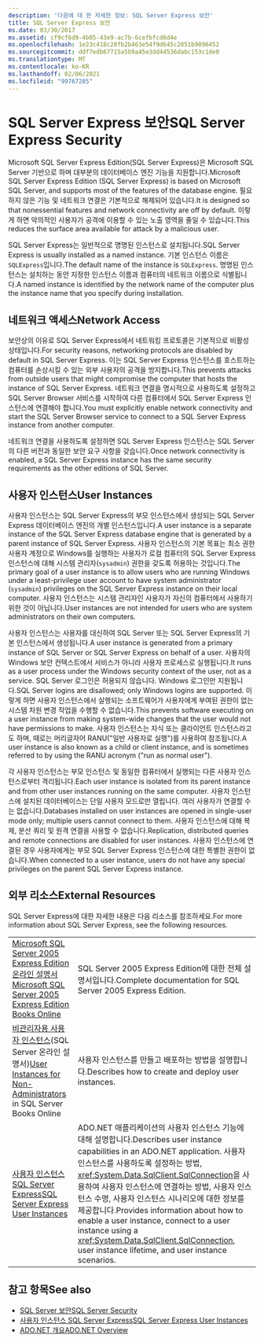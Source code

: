 ```yaml
---
description: '다음에 대 한 자세한 정보: SQL Server Express 보안'
title: SQL Server Express 보안
ms.date: 03/30/2017
ms.assetid: cf9cf6d9-4b05-43e9-ac7b-6cefbfcd6d4e
ms.openlocfilehash: 1e23c418c28fb2b463e54f9d645c2851b9896452
ms.sourcegitcommit: ddf7edb67715a5b9a45e3dd44536dabc153c1de0
ms.translationtype: MT
ms.contentlocale: ko-KR
ms.lasthandoff: 02/06/2021
ms.locfileid: "99767285"
---
```

# <a name="sql-server-express-security"></a><span data-ttu-id="738be-103">SQL Server Express 보안</span><span class="sxs-lookup"><span data-stu-id="738be-103">SQL Server Express Security</span></span>

<span data-ttu-id="738be-104">Microsoft SQL Server Express Edition(SQL Server Express)은 Microsoft SQL Server 기반으로 하며 대부분의 데이터베이스 엔진 기능을 지원합니다.</span><span class="sxs-lookup"><span data-stu-id="738be-104">Microsoft SQL Server Express Edition (SQL Server Express) is based on Microsoft SQL Server, and supports most of the features of the database engine.</span></span> <span data-ttu-id="738be-105">필요하지 않은 기능 및 네트워크 연결은 기본적으로 해제되어 있습니다.</span><span class="sxs-lookup"><span data-stu-id="738be-105">It is designed so that nonessential features and network connectivity are off by default.</span></span> <span data-ttu-id="738be-106">이렇게 하면 악의적인 사용자가 공격에 이용할 수 있는 노출 영역을 줄일 수 있습니다.</span><span class="sxs-lookup"><span data-stu-id="738be-106">This reduces the surface area available for attack by a malicious user.</span></span>  
  
 <span data-ttu-id="738be-107">SQL Server Express는 일반적으로 명명된 인스턴스로 설치됩니다.</span><span class="sxs-lookup"><span data-stu-id="738be-107">SQL Server Express is usually installed as a named instance.</span></span> <span data-ttu-id="738be-108">기본 인스턴스 이름은 `SQLExpress`입니다.</span><span class="sxs-lookup"><span data-stu-id="738be-108">The default name of the instance is `SQLExpress`.</span></span> <span data-ttu-id="738be-109">명명된 인스턴스는 설치하는 동안 지정한 인스턴스 이름과 컴퓨터의 네트워크 이름으로 식별됩니다.</span><span class="sxs-lookup"><span data-stu-id="738be-109">A named instance is identified by the network name of the computer plus the instance name that you specify during installation.</span></span>  
  
## <a name="network-access"></a><span data-ttu-id="738be-110">네트워크 액세스</span><span class="sxs-lookup"><span data-stu-id="738be-110">Network Access</span></span>  

 <span data-ttu-id="738be-111">보안상의 이유로 SQL Server Express에서 네트워킹 프로토콜은 기본적으로 비활성 상태입니다.</span><span class="sxs-lookup"><span data-stu-id="738be-111">For security reasons, networking protocols are disabled by default in SQL Server Express.</span></span> <span data-ttu-id="738be-112">이는 SQL Server Express 인스턴스를 호스트하는 컴퓨터를 손상시킬 수 있는 외부 사용자의 공격을 방지합니다.</span><span class="sxs-lookup"><span data-stu-id="738be-112">This prevents attacks from outside users that might compromise the computer that hosts the instance of SQL Server Express.</span></span> <span data-ttu-id="738be-113">네트워크 연결을 명시적으로 사용하도록 설정하고 SQL Server Browser 서비스를 시작하여 다른 컴퓨터에서 SQL Server Express 인스턴스에 연결해야 합니다.</span><span class="sxs-lookup"><span data-stu-id="738be-113">You must explicitly enable network connectivity and start the SQL Server Browser service to connect to a SQL Server Express instance from another computer.</span></span>  
  
 <span data-ttu-id="738be-114">네트워크 연결을 사용하도록 설정하면 SQL Server Express 인스턴스는 SQL Server의 다른 버전과 동일한 보안 요구 사항을 갖습니다.</span><span class="sxs-lookup"><span data-stu-id="738be-114">Once network connectivity is enabled, a SQL Server Express instance has the same security requirements as the other editions of SQL Server.</span></span>  
  
## <a name="user-instances"></a><span data-ttu-id="738be-115">사용자 인스턴스</span><span class="sxs-lookup"><span data-stu-id="738be-115">User Instances</span></span>  

 <span data-ttu-id="738be-116">사용자 인스턴스는 SQL Server Express의 부모 인스턴스에서 생성되는 SQL Server Express 데이터베이스 엔진의 개별 인스턴스입니다.</span><span class="sxs-lookup"><span data-stu-id="738be-116">A user instance is a separate instance of the SQL Server Express database engine that is generated by a parent instance of SQL Server Express.</span></span> <span data-ttu-id="738be-117">사용자 인스턴스의 기본 목표는 최소 권한 사용자 계정으로 Windows를 실행하는 사용자가 로컬 컴퓨터의 SQL Server Express 인스턴스에 대해 시스템 관리자(`sysadmin`) 권한을 갖도록 허용하는 것입니다.</span><span class="sxs-lookup"><span data-stu-id="738be-117">The primary goal of a user instance is to allow users who are running Windows under a least-privilege user account to have system administrator (`sysadmin`) privileges on the SQL Server Express instance on their local computer.</span></span> <span data-ttu-id="738be-118">사용자 인스턴스는 시스템 관리자인 사용자가 자신의 컴퓨터에서 사용하기 위한 것이 아닙니다.</span><span class="sxs-lookup"><span data-stu-id="738be-118">User instances are not intended for users who are system administrators on their own computers.</span></span>  
  
 <span data-ttu-id="738be-119">사용자 인스턴스는 사용자를 대신하여 SQL Server 또는 SQL Server Express의 기본 인스턴스에서 생성됩니다.</span><span class="sxs-lookup"><span data-stu-id="738be-119">A user instance is generated from a primary instance of SQL Server or SQL Server Express on behalf of a user.</span></span> <span data-ttu-id="738be-120">사용자의 Windows 보안 컨텍스트에서 서비스가 아니라 사용자 프로세스로 실행됩니다.</span><span class="sxs-lookup"><span data-stu-id="738be-120">It runs as a user process under the Windows security context of the user, not as a service.</span></span> <span data-ttu-id="738be-121">SQL Server 로그인은 허용되지 않습니다. Windows 로그인만 지원됩니다.</span><span class="sxs-lookup"><span data-stu-id="738be-121">SQL Server logins are disallowed; only Windows logins are supported.</span></span> <span data-ttu-id="738be-122">이렇게 하면 사용자 인스턴스에서 실행되는 소프트웨어가 사용자에게 부여된 권한이 없는 시스템 차원 변경 작업을 수행할 수 없습니다.</span><span class="sxs-lookup"><span data-stu-id="738be-122">This prevents software executing on a user instance from making system-wide changes that the user would not have permissions to make.</span></span> <span data-ttu-id="738be-123">사용자 인스턴스는 자식 또는 클라이언트 인스턴스라고도 하며, 때로는 머리글자어 RANU("일반 사용자로 실행")를 사용하여 참조됩니다.</span><span class="sxs-lookup"><span data-stu-id="738be-123">A user instance is also known as a child or client instance, and is sometimes referred to by using the RANU acronym ("run as normal user").</span></span>  
  
 <span data-ttu-id="738be-124">각 사용자 인스턴스는 부모 인스턴스 및 동일한 컴퓨터에서 실행되는 다른 사용자 인스턴스로부터 격리됩니다.</span><span class="sxs-lookup"><span data-stu-id="738be-124">Each user instance is isolated from its parent instance and from other user instances running on the same computer.</span></span> <span data-ttu-id="738be-125">사용자 인스턴스에 설치된 데이터베이스는 단일 사용자 모드로만 열립니다. 여러 사용자가 연결할 수는 없습니다.</span><span class="sxs-lookup"><span data-stu-id="738be-125">Databases installed on user instances are opened in single-user mode only; multiple users cannot connect to them.</span></span> <span data-ttu-id="738be-126">사용자 인스턴스에 대해 복제, 분산 쿼리 및 원격 연결을 사용할 수 없습니다.</span><span class="sxs-lookup"><span data-stu-id="738be-126">Replication, distributed queries and remote connections are disabled for user instances.</span></span> <span data-ttu-id="738be-127">사용자 인스턴스에 연결된 경우 사용자에게는 부모 SQL Server Express 인스턴스에 대한 특별한 권한이 없습니다.</span><span class="sxs-lookup"><span data-stu-id="738be-127">When connected to a user instance, users do not have any special privileges on the parent SQL Server Express instance.</span></span>  
  
## <a name="external-resources"></a><span data-ttu-id="738be-128">외부 리소스</span><span class="sxs-lookup"><span data-stu-id="738be-128">External Resources</span></span>  

 <span data-ttu-id="738be-129">SQL Server Express에 대한 자세한 내용은 다음 리소스를 참조하세요.</span><span class="sxs-lookup"><span data-stu-id="738be-129">For more information about SQL Server Express, see the following resources.</span></span>  
  
|||  
|-|-|  
|<span data-ttu-id="738be-130">[Microsoft SQL Server 2005 Express Edition 온라인 설명서](/previous-versions/sql/sql-server-2005/ms165706(v=sql.90))</span><span class="sxs-lookup"><span data-stu-id="738be-130">[Microsoft SQL Server 2005 Express Edition Books Online](/previous-versions/sql/sql-server-2005/ms165706(v=sql.90))</span></span>|<span data-ttu-id="738be-131">SQL Server 2005 Express Edition에 대한 전체 설명서입니다.</span><span class="sxs-lookup"><span data-stu-id="738be-131">Complete documentation for SQL Server 2005 Express Edition.</span></span>|  
|<span data-ttu-id="738be-132">[비관리자용 사용자 인스턴스](/previous-versions/sql/sql-server-2008/ms143684(v=sql.100))(SQL Server 온라인 설명서)</span><span class="sxs-lookup"><span data-stu-id="738be-132">[User Instances for Non-Administrators](/previous-versions/sql/sql-server-2008/ms143684(v=sql.100)) in SQL Server Books Online</span></span>|<span data-ttu-id="738be-133">사용자 인스턴스를 만들고 배포하는 방법을 설명합니다.</span><span class="sxs-lookup"><span data-stu-id="738be-133">Describes how to create and deploy user instances.</span></span>|  
|[<span data-ttu-id="738be-134">사용자 인스턴스 SQL Server Express</span><span class="sxs-lookup"><span data-stu-id="738be-134">SQL Server Express User Instances</span></span>](sql-server-express-user-instances.md)|<span data-ttu-id="738be-135">ADO.NET 애플리케이션의 사용자 인스턴스 기능에 대해 설명합니다.</span><span class="sxs-lookup"><span data-stu-id="738be-135">Describes user instance capabilities in an ADO.NET application.</span></span> <span data-ttu-id="738be-136">사용자 인스턴스를 사용하도록 설정하는 방법, <xref:System.Data.SqlClient.SqlConnection>을 사용하여 사용자 인스턴스에 연결하는 방법, 사용자 인스턴스 수명, 사용자 인스턴스 시나리오에 대한 정보를 제공합니다.</span><span class="sxs-lookup"><span data-stu-id="738be-136">Provides information about how to enable a user instance, connect to a user instance using a <xref:System.Data.SqlClient.SqlConnection>, user instance lifetime, and user instance scenarios.</span></span>|  
  
## <a name="see-also"></a><span data-ttu-id="738be-137">참고 항목</span><span class="sxs-lookup"><span data-stu-id="738be-137">See also</span></span>

- [<span data-ttu-id="738be-138">SQL Server 보안</span><span class="sxs-lookup"><span data-stu-id="738be-138">SQL Server Security</span></span>](sql-server-security.md)
- [<span data-ttu-id="738be-139">사용자 인스턴스 SQL Server Express</span><span class="sxs-lookup"><span data-stu-id="738be-139">SQL Server Express User Instances</span></span>](sql-server-express-user-instances.md)
- [<span data-ttu-id="738be-140">ADO.NET 개요</span><span class="sxs-lookup"><span data-stu-id="738be-140">ADO.NET Overview</span></span>](../ado-net-overview.md)

